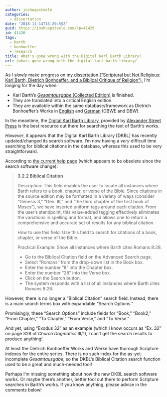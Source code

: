 ```yaml
---
author: joshuapsteele
categories:
  - dissertation
date: "2018-11-14T15:29:55Z"
guid: https://joshuapsteele.com/?p=41426
id: 41426
tags:
  - barth
  - bonhoeffer
  - research
title: What's gone wrong with the Digital Karl Barth Library?
url: /whats-gone-wrong-with-the-digital-karl-barth-library/
---
```


As I *slowly* make progress on [my dissertation (“Scriptural but Not Religious: Karl Barth, Dietrich Bonhoeffer, and a Biblical Critique of Religion”)](https://joshuapsteele.com/heres-the-elevator-pitch-for-my-dissertation-proposal-scriptural-but-not-religious/), I’m longing for the day when:

- Karl Barth’s [*Gesamtausgabe* (Collected Edition)](http://barth.ptsem.edu/research/kb-gesamtausgabe) is finished.
- They are translated into a critical English edition.
- They are available within the same database/framework as Dietrich Bonhoeffer’s Works in [English](https://www.logos.com/product/53339/the-works-of-dietrich-bonhoeffer) and [German](https://www.logos.com/product/152576/dietrich-bonhoeffer-werke) (DBWE and DBW).

In the meantime, the [Digital Karl Barth Library](https://dkbl.alexanderstreet.com), provided by [Alexander Street Press](https://alexanderstreet.com/) is the best resource out there for searching the text of Barth’s works.

*However*, it appears that the Digital Karl Barth Library \[DKBL\] has recently updated/changed its search software. I’m now having a *very* difficult time searching for biblical citations in the database, whereas this used to be very straightforward.

According to [the current help page](https://dkbl.alexanderstreet.com/dkbl.help.html) (which appears to be obsolete since the search software change):

> **3.2.2 Biblical Citation**
> 
>  Description: This field enables the user to locate all instances where Barth refers to a book, chapter, or verse of the Bible. Since citations in the source edition may be formatted in a variety of ways (consider “Genesis 3,” “Gen. III,” and “the third chapter of the first book of Moses”), we have inserted uniform tags around each citation. From the user’s standpoint, this value-added tagging effectively eliminates the variations in spelling and format, and allows one to return a comprehensive and accurate set of results for any biblical citation.
> 
>  How to use this field: Use this field to search for citations of a book, chapter, or verse of the Bible.
> 
>  Practical Example: Show all instances where Barth cites Romans 8:28.
> 
> - Go to the Biblical Citation field on the Advanced Search page.
> - Select “Romans” from the drop-down list in the Book box.
> - Enter the number “8” into the Chapter box.
> - Enter the number “28” into the Verse box.
> - Click on the Search button.
> - The system responds with a list of all instances where Barth cites Romans 8:28.

However, there is no longer a “Biblical Citation” search field. Instead, there is a main search terms box with expandable “Search Options.”

Promisingly, these “Search Options” include fields for “Book,” “Book2,” “From Chapter,” “To Chapter,” “From Verse,” and “To Verse.”

And yet, using “Exodus 32” as an example (which I know occurs as “Ex. 32” on page 328 of *Church Dogmatics* III/1), I can’t get the search results to produce anything!

At least the Dietrich Bonhoeffer Works and Werke have thorough Scripture indexes for the entire series. There is no such index for the as-yet-incomplete *Gesamtausgabe*, so the DKBL’s Biblical Citation search function used to be a great and much-needed tool!

Perhaps I’m missing something about how the new DKBL search software works. Or maybe there’s another, better tool out there to perform Scripture searches in Barth’s works. If you know anything, please advise in the comments below!